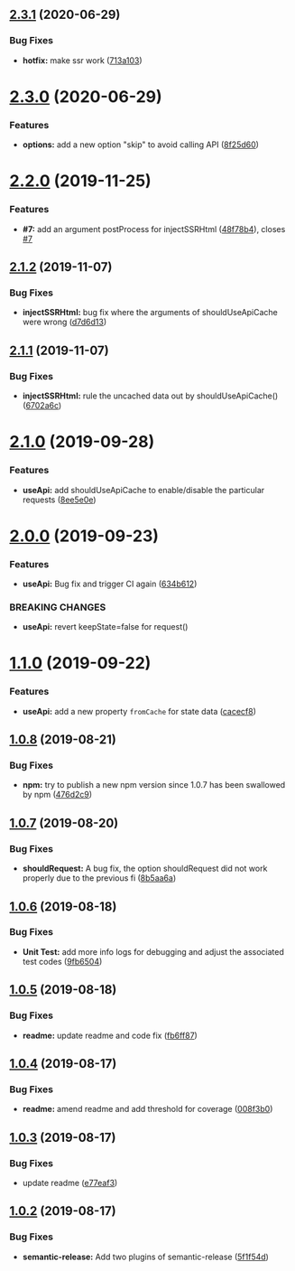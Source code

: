 ## [2.3.1](https://github.com/RyanRoll/react-use-api/compare/v2.3.0...v2.3.1) (2020-06-29)


### Bug Fixes

* **hotfix:** make ssr work ([713a103](https://github.com/RyanRoll/react-use-api/commit/713a10375c6da9d9508e08e70e59b7f087c8509a))

# [2.3.0](https://github.com/RyanRoll/react-use-api/compare/v2.2.0...v2.3.0) (2020-06-29)


### Features

* **options:** add a new option "skip" to avoid calling API ([8f25d60](https://github.com/RyanRoll/react-use-api/commit/8f25d6008f800c562e9239b84538f7698d80538d))

# [2.2.0](https://github.com/RyanRoll/react-use-api/compare/v2.1.2...v2.2.0) (2019-11-25)


### Features

* **#7:** add an argument postProcess for injectSSRHtml ([48f78b4](https://github.com/RyanRoll/react-use-api/commit/48f78b4)), closes [#7](https://github.com/RyanRoll/react-use-api/issues/7)

## [2.1.2](https://github.com/RyanRoll/react-use-api/compare/v2.1.1...v2.1.2) (2019-11-07)


### Bug Fixes

* **injectSSRHtml:** bug fix where the arguments of shouldUseApiCache were wrong ([d7d6d13](https://github.com/RyanRoll/react-use-api/commit/d7d6d13))

## [2.1.1](https://github.com/RyanRoll/react-use-api/compare/v2.1.0...v2.1.1) (2019-11-07)


### Bug Fixes

* **injectSSRHtml:** rule the uncached data out by shouldUseApiCache() ([6702a6c](https://github.com/RyanRoll/react-use-api/commit/6702a6c))

# [2.1.0](https://github.com/RyanRoll/react-use-api/compare/v2.0.0...v2.1.0) (2019-09-28)


### Features

* **useApi:** add shouldUseApiCache to enable/disable the particular requests ([8ee5e0e](https://github.com/RyanRoll/react-use-api/commit/8ee5e0e))

# [2.0.0](https://github.com/RyanRoll/react-use-api/compare/v1.1.0...v2.0.0) (2019-09-23)


### Features

* **useApi:** Bug fix and trigger CI again ([634b612](https://github.com/RyanRoll/react-use-api/commit/634b612))


### BREAKING CHANGES

* **useApi:** revert keepState=false for request()

# [1.1.0](https://github.com/RyanRoll/react-use-api/compare/v1.0.8...v1.1.0) (2019-09-22)


### Features

* **useApi:** add a new property `fromCache` for state data ([cacecf8](https://github.com/RyanRoll/react-use-api/commit/cacecf8))

## [1.0.8](https://github.com/RyanRoll/react-use-api/compare/v1.0.7...v1.0.8) (2019-08-21)


### Bug Fixes

* **npm:** try to publish a new npm version since 1.0.7 has been swallowed by npm ([476d2c9](https://github.com/RyanRoll/react-use-api/commit/476d2c9))

## [1.0.7](https://github.com/RyanRoll/react-use-api/compare/v1.0.6...v1.0.7) (2019-08-20)


### Bug Fixes

* **shouldRequest:** A bug fix, the option shouldRequest did not work properly due to the previous fi ([8b5aa6a](https://github.com/RyanRoll/react-use-api/commit/8b5aa6a))

## [1.0.6](https://github.com/RyanRoll/react-use-api/compare/v1.0.5...v1.0.6) (2019-08-18)


### Bug Fixes

* **Unit Test:** add more info logs for debugging and adjust the associated test codes ([9fb6504](https://github.com/RyanRoll/react-use-api/commit/9fb6504))

## [1.0.5](https://github.com/RyanRoll/react-use-api/compare/v1.0.4...v1.0.5) (2019-08-18)


### Bug Fixes

* **readme:** update readme and code fix ([fb6ff87](https://github.com/RyanRoll/react-use-api/commit/fb6ff87))

## [1.0.4](https://github.com/RyanRoll/react-use-api/compare/v1.0.3...v1.0.4) (2019-08-17)


### Bug Fixes

* **readme:** amend readme and add threshold for coverage ([008f3b0](https://github.com/RyanRoll/react-use-api/commit/008f3b0))

## [1.0.3](https://github.com/RyanRoll/react-use-api/compare/v1.0.2...v1.0.3) (2019-08-17)


### Bug Fixes

* update readme ([e77eaf3](https://github.com/RyanRoll/react-use-api/commit/e77eaf3))

## [1.0.2](https://github.com/RyanRoll/react-use-api/compare/v1.0.1...v1.0.2) (2019-08-17)


### Bug Fixes

* **semantic-release:** Add two plugins of semantic-release ([5f1f54d](https://github.com/RyanRoll/react-use-api/commit/5f1f54d))
